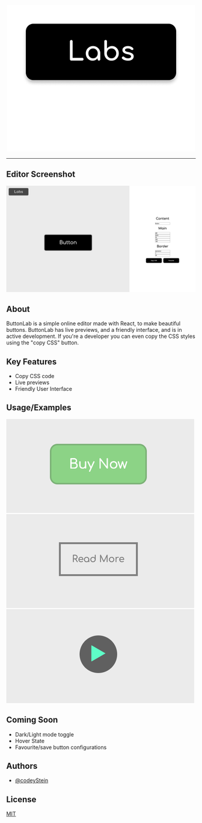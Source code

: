 
<div align="center">
  <img src="https://raw.githubusercontent.com/codeyStein/ButtonLab/main/public/logo500.png" alt="ButtonLabs Logo">
</div>

---
## Editor Screenshot
![App Screenshot](https://raw.githubusercontent.com/codeyStein/ButtonLab/main/public/screenshot.png)


## About
ButtonLab is a simple online editor made with React, to make beautiful buttons. ButtonLab has live previews, and a friendly interface, and is in active development. If you're a developer you can even copy the CSS styles using the "copy CSS" button.


## Key Features
- Copy CSS code
- Live previews
- Friendly User Interface


## Usage/Examples
![Example One - buy button](https://raw.githubusercontent.com/codeyStein/ButtonLab/main/public/exampleone.png)
![Example Two - Read More button](https://raw.githubusercontent.com/codeyStein/ButtonLab/main/public/exampletwo.png)
![Example Two - Play Button](https://raw.githubusercontent.com/codeyStein/ButtonLab/main/public/examplethree.png)


## Coming Soon
* Dark/Light mode toggle
* Hover State
* Favourite/save button configurations


## Authors
- [@codeyStein](https://www.github.com/codeyStein)


## License
[MIT](https://choosealicense.com/licenses/mit/)


